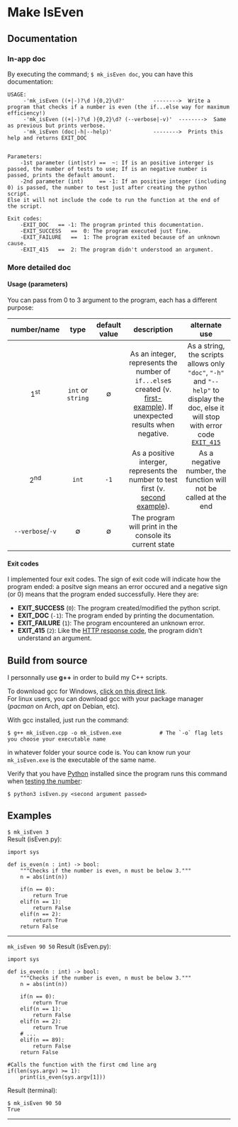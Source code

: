# Make IsEven

## Documentation
### In-app doc
By executing the command; `$ mk_isEven doc`, you can have this documentation:
```
USAGE:
	 -'mk_isEven ((+|-)?\d ){0,2}\d?'		  -------->  Write a program that checks if a number is even (the if...else way for maximum efficiency!)
	 -'mk_isEven ((+|-)?\d ){0,2}\d? (--verbose|-v)'  -------->  Same as previous but prints verbose.
	 -'mk_isEven (doc|-h|--help)'			  -------->  Prints this help and returns EXIT_DOC


Parameters:
	-1st parameter (int|str) ==  ~: If is an positive interger is passed, the number of tests to use; If is an negative number is passed, prints the default amount.
	-2nd parameter (int)     == -1: If an positive integer (including 0) is passed, the number to test just after creating the python script. 
Else it will not include the code to run the function at the end of the script.

Exit codes:
	-EXIT_DOC	== -1: The program printed this documentation.
	-EXIT_SUCCESS	==  0: The program executed just fine.
	-EXIT_FAILURE	==  1: The program exited because of an unknown cause.
	-EXIT_415	==  2: The program didn't understood an argument.
```
### More detailed doc
#### Usage (parameters)
You can pass from 0 to 3 argument to the program, each has a different purpose:

|      number/name     |        type       | default value |  description  | alternate use |
|:--------------------:|:-----------------:|:-------------:|:-------------:|:-------------:|
|    1<sup>st</sup>    | `int` or `string` |  $\emptyset$  | As an integer, represents the number of `if...else`s created (v. [first-example](#first-ex)). If unexpected results when negative.  |   As a string, the scripts allows only `"doc"`, `"-h"` and `"--help"` to display the doc, else it will stop with error code [`EXIT_415`](#exit-codes)   |
|    2<sup>nd</sup>    |       `int`       |      `-1`     |  As a positive interger, represents the number to test first (v. [second example](#second-ex)).  | As a negative number, the function will not be called at the end |
|   `--verbose`/`-v`   |    $\emptyset$    |   $\emptyset$  |  The program will print in the console its current state  |  |


#### Exit codes
I implemented four exit codes. The sign of exit code will indicate how the program ended: a positve sign means an error occured and a negative sign (or 0) means that the program ended successfully.
Here they are:
- **EXIT_SUCCESS** (`0`): The program created/modified the python script.
- **EXIT_DOC** (`-1`): The program ended by printing the documentation.
- **EXIT_FAILURE** (`1`): The program encountered an unknown error.
- **EXIT_415** (`2`): Like the [HTTP response code](https://developer.mozilla.org/en-US/docs/Web/HTTP/Status/415), the program didn't understand an argument.

## Build from source
I personnally use **g++** in order to build my C++ scripts.

To download gcc for Windows, [click on this direct link](https://github.com/msys2/msys2-installer/releases/download/2024-01-13/msys2-x86_64-20240113.exe).  
For linux users, you can download gcc with your package manager (_pacman_ on Arch, _apt_ on Debian, etc).

With gcc installed, just run the command:  
```
$ g++ mk_isEven.cpp -o mk_isEven.exe 			# The `-o` flag lets you choose your executable name
```
in whatever folder your source code is. You can know run your `mk_isEven.exe` is the executable of the same name.

Verify that you have [Python](https://www.python.org/downloads/) installed since the program runs this command when [testing the number](#second-ex):
```
$ python3 isEven.py <second argument passed>
```

## Examples
<a name="first-ex"></a> 
`$ mk_isEven 3`  
Result (isEven.py):
```
import sys

def is_even(n : int) -> bool:
	"""Checks if the number is even, n must be below 3."""
	n = abs(int(n))

	if(n == 0):
		return True
	elif(n == 1):
		return False
	elif(n == 2):
		return True
	return False
```
________

<a name="second-ex"></a> 
`mk_isEven 90 50`
Result (isEven.py):
```
import sys

def is_even(n : int) -> bool:
	"""Checks if the number is even, n must be below 3."""
	n = abs(int(n))

	if(n == 0):
		return True
	elif(n == 1):
		return False
	elif(n == 2):
		return True
	# ...
	elif(n == 89):
		return False
	return False

#Calls the function with the first cmd line arg
if(len(sys.argv) >= 1):
	print(is_even(sys.argv[1]))
```

Result (terminal):
```
$ mk_isEven 90 50
True
```
________
